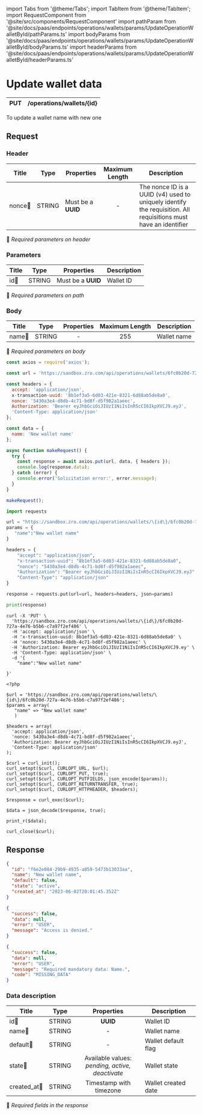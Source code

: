import Tabs from '@theme/Tabs';
import TabItem from '@theme/TabItem';
import RequestComponent from '@site/src/components/RequestComponent'
import pathParam from '@site/docs/paas/endpoints/operations/wallets/params/UpdateOperationWalletById/pathParams.ts'
import bodyParams from '@site/docs/paas/endpoints/operations/wallets/params/UpdateOperationWalletById/bodyParams.ts'
import headerParams from '@site/docs/paas/endpoints/operations/wallets/params/UpdateOperationWalletById/headerParams.ts'

# Update wallet data

| PUT      | /operations/wallets/\{id\}|
| -------- | ------------------------|

To update a wallet name with new one


## Request 

<RequestComponent headerParams={headerParams} pathParam={pathParam} bodyParams={bodyParams} endpoint="/operations/wallets/" method="put">

### Header

| Title                                    | Type       | Properties         | Maximum Length  | Description                                                                                                                           |
| ---------------------------------------- | :---------:|--------------------|:--------------: |-------------------------------------------------------------------------------------------------------------------------------------- |
| nonce:small_orange_diamond:              | STRING     | Must be a **UUID** | -               | The nonce ID is a UUID (v4) used to uniquely identify the requisition. All requisitions must have an identifier                       |
:small_orange_diamond: *Required parameters on header*

### Parameters

| Title                                | Type       | Properties         | Description |
| -------------------------------------| :---------:|:-----------------: |-------------|
| id:small_orange_diamond:             | STRING     | Must be a **UUID** | Wallet ID   |
:small_orange_diamond: *Required parameters on path*


### Body

| Title                                | Type       | Properties | Maximum Length  | Description |
| -------------------------------------| :---------:|:----------:|:--------------: |-------------|
| name:small_orange_diamond:           | STRING     | -          | 255             | Wallet name |
:small_orange_diamond: *Required parameters on body*


<Tabs>
<TabItem value="js" label="NodeJS">

```js title=Axios
const axios = require('axios');

const url = 'https://sandbox.zro.com/api/operations/wallets/6fc0b20d-727a-4e76-b5b6-c7a97f2ef486';

const headers = {
  accept: 'application/json',
  x-transaction-uuid: '8b1ef3a5-6d03-421e-8321-6d88ab5de8a0',
  nonce: '5430a3e4-d8db-4c71-bd8f-d5f982a1aeec',
  Authorization: 'Bearer eyJhbGciOiJIUzI1NiIsInR5cCI6IkpXVCJ9.eyJ',
  'Content-Type: application/json'
};

const data = {
  name: 'New wallet name'
};

async function makeRequest() {
  try {
    const response = await axios.put(url, data, { headers });
    console.log(response.data);
  } catch (error) {
    console.error('Solicitation error:', error.message);
  }
}

makeRequest();
```
</TabItem>
<TabItem value="py" label="Python">

```python title=Requests
import requests

url = "https://sandbox.zro.com/api/operations/wallets/\{id\}/6fc0b20d-727a-4e76-b5b6-c7a97f2ef486"
params = {
   "name":"New wallet name"
}

headers = {
    "accept": "application/json",
    "x-transaction-uuid": "8b1ef3a5-6d03-421e-8321-6d88ab5de8a0",
    "nonce": "5430a3e4-d8db-4c71-bd8f-d5f982a1aeec",
    "Authorization": "Bearer eyJhbGciOiJIUzI1NiIsInR5cCI6IkpXVCJ9.eyJ",
    "Content-Type": "application/json"
}

response = requests.put(url=url, headers=headers, json=params)

print(response)
```
</TabItem>
<TabItem value="shell" label="Shell">

```shell title=CURL
curl -X 'PUT' \
  'https://sandbox.zro.com/api/operations/wallets/\{id\}/6fc0b20d-727a-4e76-b5b6-c7a97f2ef486' \
  -H 'accept: application/json' \
  -H 'x-transaction-uuid: 8b1ef3a5-6d03-421e-8321-6d88ab5de8a0' \
  -H 'nonce: 5430a3e4-d8db-4c71-bd8f-d5f982a1aeec' \
  -H 'Authorization: Bearer eyJhbGciOiJIUzI1NiIsInR5cCI6IkpXVCJ9.ey' \
  -H 'Content-Type: application/json' \
  -d '{
    "name":"New wallet name"

}'
```
</TabItem>
<TabItem value="php" label="PHP">

```shell title=CURL
<?php

$url = 'https://sandbox.zro.com/api/operations/wallets/\{id\}/6fc0b20d-727a-4e76-b5b6-c7a97f2ef486';
$params = array(
   "name" => "New wallet name"
   )

$headers = array(
  'accept: application/json',
  'nonce: 5430a3e4-d8db-4c71-bd8f-d5f982a1aeec',
  'Authorization: Bearer eyJhbGciOiJIUzI1NiIsInR5cCI6IkpXVCJ9.eyJ',
  'Content-Type: application/json'
);

$curl = curl_init();
curl_setopt($curl, CURLOPT_URL, $url);
curl_setopt($curl, CURLOPT_PUT, true);
curl_setopt($curl, CURLOPT_PUTFIELDS, json_encode($params));
curl_setopt($curl, CURLOPT_RETURNTRANSFER, true);
curl_setopt($curl, CURLOPT_HTTPHEADER, $headers);

$response = curl_exec($curl);

$data = json_decode($response, true);

print_r($data);

curl_close($curl);
```
</TabItem>
</Tabs>

## Response

<Tabs>
<TabItem value="200" label="200">

```json  title=/operations/wallets/\{id\}
{
  "id": "f6e2e084-29b9-4935-a059-5473b13033aa",
  "name": "New wallet name",
  "default": false,
  "state": "active",
  "created_at": "2023-06-02T20:01:45.352Z"
}
```
</TabItem>
<TabItem value="401" label="401">

```json  title=/operations/wallets/\{id\}
{
  "success": false,
  "data": null,
  "error": "USER",
  "message": "Access is denied."
}
```
</TabItem>
<TabItem value="422" label="422">

```json  title=/operations/wallets/\{id\}
{
  "success": false,
  "data": null,
  "error": "USER",
  "message": "Required mandatory data: Name.",
  "code": "MISSING_DATA"
}
```
</TabItem>
</Tabs>

### Data description

| Title                             | Type       |Properties                                            | Description                        |
| --------------------------------  |:----------:|:----------------------------------------------------:| ---------------------------------- |
| id:small_orange_diamond:          | STRING     | **UUID**                                             | Wallet ID                          |
| name:small_orange_diamond:        | STRING     | -                                                    | Wallet name                        |
| default:small_orange_diamond:     | STRING     | -                                                    | Wallet default flag                |
| state:small_orange_diamond:       | STRING     | Available values:<br/> *pending, active, deactivate* | Wallet state                       |
| created_at:small_orange_diamond:  | STRING     | Timestamp with timezone                              | Wallet created date                |

:small_orange_diamond: *Required fields in the response*
</RequestComponent>